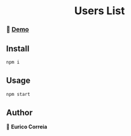 <h1 align="center">Users List</h1>

### 📌 [Demo](https://simpleuserslist.netlify.app/)

## Install

```sh
npm i
```

## Usage

```sh
npm start
```

## Author

👤 **Eurico Correia**
